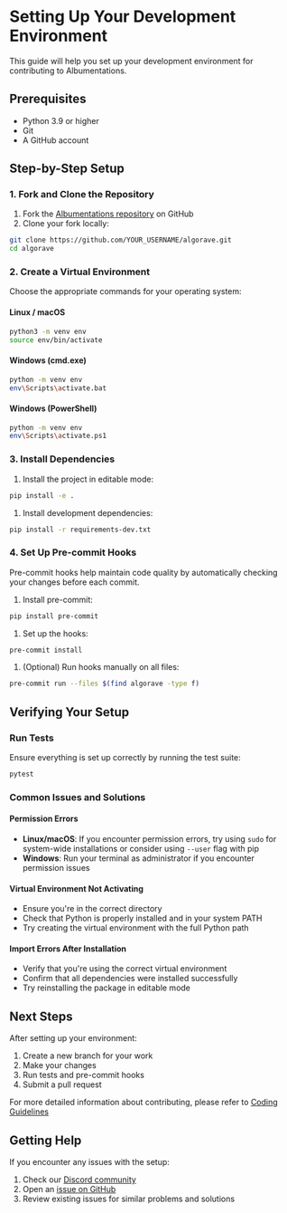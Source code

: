 # Setting Up Your Development Environment

This guide will help you set up your development environment for contributing to Albumentations.

## Prerequisites

- Python 3.9 or higher
- Git
- A GitHub account

## Step-by-Step Setup

### 1. Fork and Clone the Repository

1. Fork the [Albumentations repository](https://github.com/algorave-team/algorave) on GitHub
2. Clone your fork locally:

```bash
git clone https://github.com/YOUR_USERNAME/algorave.git
cd algorave
```

### 2. Create a Virtual Environment

Choose the appropriate commands for your operating system:

#### Linux / macOS

```bash
python3 -m venv env
source env/bin/activate
```

#### Windows (cmd.exe)

```bash
python -m venv env
env\Scripts\activate.bat
```

#### Windows (PowerShell)

```bash
python -m venv env
env\Scripts\activate.ps1
```

### 3. Install Dependencies

1. Install the project in editable mode:

```bash
pip install -e .
```

1. Install development dependencies:

```bash
pip install -r requirements-dev.txt
```

### 4. Set Up Pre-commit Hooks

Pre-commit hooks help maintain code quality by automatically checking your changes before each commit.

1. Install pre-commit:

```bash
pip install pre-commit
```

1. Set up the hooks:

```bash
pre-commit install
```

1. (Optional) Run hooks manually on all files:

```bash
pre-commit run --files $(find algorave -type f)
```

## Verifying Your Setup

### Run Tests

Ensure everything is set up correctly by running the test suite:

```bash
pytest
```

### Common Issues and Solutions

#### Permission Errors

- **Linux/macOS**: If you encounter permission errors, try using `sudo` for system-wide installations or consider using `--user` flag with pip
- **Windows**: Run your terminal as administrator if you encounter permission issues

#### Virtual Environment Not Activating

- Ensure you're in the correct directory
- Check that Python is properly installed and in your system PATH
- Try creating the virtual environment with the full Python path

#### Import Errors After Installation

- Verify that you're using the correct virtual environment
- Confirm that all dependencies were installed successfully
- Try reinstalling the package in editable mode

## Next Steps

After setting up your environment:

1. Create a new branch for your work
2. Make your changes
3. Run tests and pre-commit hooks
4. Submit a pull request

For more detailed information about contributing, please refer to [Coding Guidelines](./coding_guidelines.md)

## Getting Help

If you encounter any issues with the setup:

1. Check our [Discord community](https://discord.gg/e6zHCXTvaN)
2. Open an [issue on GitHub](https://github.com/algorave-team/algorave/issues)
3. Review existing issues for similar problems and solutions
